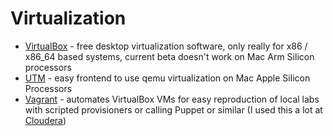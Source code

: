 # Virtualization

- [VirtualBox](virtualbox.md) - free desktop virtualization software, only really for x86 / x86_64 based
  systems, current beta doesn't work on Mac Arm Silicon processors
- [UTM](https://mac.getutm.app/) - easy frontend to use qemu virtualization on Mac Apple Silicon Processors
- [Vagrant](vagrant.md) - automates VirtualBox VMs for easy reproduction of local labs with scripted provisioners or calling Puppet or similar (I used this a lot at [Cloudera](https://cloudera.com))
